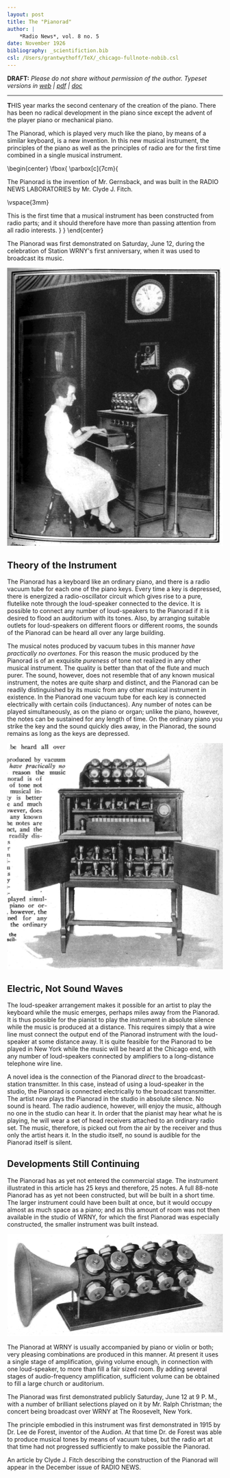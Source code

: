 ```yaml
---
layout: post
title: The "Pianorad"
author: |
    *Radio News*, vol. 8 no. 5
date: November 1926
bibliography: _scientifiction.bib
csl: /Users/grantwythoff/TeX/_chicago-fullnote-nobib.csl
---
```


**DRAFT:** *Please do not share without permission of the author. Typeset versions in  [web](http://gernsback.wythoff.net/192611_the_pianorad.html) \| [pdf](https://github.com/gwijthoff/perversity_of_things/blob/gh-pages/typeset_drafts/192611_the_pianorad.pdf?raw=true) \| [doc](https://github.com/gwijthoff/perversity_of_things/blob/gh-pages/typeset_drafts/192611_the_pianorad.docx)*

* * * * * * * * 

**T**HIS year marks the second centenary of the creation of the piano.  There has been no radical development in the piano since except the advent of the player piano or mechanical piano.

The Pianorad, which is played very much like the piano, by means of a similar keyboard, is a new invention.  In this new musical instrument, the principles of the piano as well as the principles of radio are for the first time combined in a single musical instrument.

\begin{center}
\fbox{
  \parbox[c]{7cm}{
  
The Pianorad is the invention of Mr. Gernsback, and was built in the RADIO NEWS LABORATORIES by Mr. Clyde J. Fitch.

\vspace{3mm}

This is the first time that a musical instrument has been constructed from radio parts; and it should therefore have more than passing attention from all radio interests.
  }
}
\end{center}

The Pianorad was first demonstrated on Saturday, June 12, during the celebration of Station WRNY's first anniversary, when it was used to broadcast its music.

![Above is shown the Pianorad as operated in WRNY studio; [below] is the loud-speaker horn with its twenty-five units separately connected for eliminating harmonics.](images/pianorad2.png)

## Theory of the Instrument

The Pianorad has a keyboard like an ordinary piano, and there is a radio vacuum tube for each one of the piano keys.  Every time a key is depressed, there is energized a radio-oscillator circuit which gives rise to a pure, flutelike note through the loud-speaker connected to the device.  It is possible to connect any number of loud-speakers to the Pianorad if it is desired to flood an auditorium with its tones.  Also, by arranging suitable outlets for loud-speakers on different floors or different rooms, the sounds of the Pianorad can be heard all over any large building.

The musical notes produced by vacuum tubes in this manner *have practically no overtones.*  For this reason the music produced by the Pianorad is of an exquisite *pureness* of tone not realized in any other musical instrument.  The quality is better than that of the flute and much purer.  The sound, however, does not resemble that of any known musical instrument, the notes are quite sharp and distinct, and the Pianorad can be readily distinguished by its music from any other musical instrument in existence.  In the Pianorad one vacuum tube for each key is connected electrically with certain coils (inductances).  Any number of notes can be played simultaneously, as on the piano or organ; unlike the piano, however, the notes can be sustained for any length of time.  On the ordinary piano you strike the key and the sound quickly dies away, in the Pianorad, the sound remains as long as the keys are depressed.

![](images/pianorad3.png)

## Electric, Not Sound Waves

The loud-speaker arrangement makes it possible for an artist to play the keyboard while the music emerges, perhaps miles away from the Pianorad.  It is thus possible for the pianist to play the instrument in absolute silence while the music is produced at a distance.  This requires simply that a wire line must connect the output end of the Pianorad instrument with the loud-speaker at some distance away.  It is quite feasible for the Pianorad to be played in New York while the music will be heard at the Chicago end, with any number of loud-speakers connected by amplifiers to a long-distance telephone wire line.

A novel idea is the connection of the Pianorad *direct* to the broadcast-station transmitter.  In this case, instead of using a loud-speaker in the studio, the Pianorad is connected electrically to the broadcast transmitter.  The artist now plays the Pianorad in the studio in absolute silence.  No sound is heard.  The radio audience, however, will enjoy the music, although no one in the studio can hear it.  In order that the pianist may hear what he is playing, he will wear a set of head receivers attached to an ordinary radio set.  The music, therefore, is picked out from the air by the receiver and thus only the artist hears it.  In the studio itself, no sound is audible for the Pianorad itself is silent.

## Developments Still Continuing

The Pianorad has as yet not entered the commercial stage.  The instrument illustrated in this article has 25 keys and therefore, 25 notes.  A full 88-note Pianorad has as yet not been constructed, but will be built in a short time.  The larger instrument could have been built at once, but it would occupy almost as much space as a piano; and as this amount of room was not then available in the studio of WRNY, for which the first Pianorad was especially constructed, the smaller instrument was built instead.

![](images/pianorad1.png)

The Pianorad at WRNY is usually accompanied by piano or violin or both; very pleasing combinations are produced in this manner.  At present it uses a single stage of amplification, giving volume enough, in connection with one loud-speaker, to more than fill a fair sized room.  By adding several stages of audio-frequency amplification, sufficient volume can be obtained to fill a large church or auditorium.

The Pianorad was first demonstrated publicly Saturday, June 12 at 9 P. M., with a number of brilliant selections played on it by Mr. Ralph Christman; the concert being broadcast over WRNY at The Roosevelt, New York.

The principle embodied in this instrument was first demonstrated in 1915 by Dr. Lee de Forest, inventor of the Audion.  At that time Dr. de Forest was able to produce musical tones by means of vacuum tubes, but the radio art at that time had not progressed sufficiently to make possible the Pianorad.

An article by Clyde J. Fitch describing the construction of the Pianorad will appear in the December issue of RADIO NEWS.